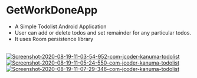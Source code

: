 # GetWorkDoneApp
<ul>
  <li>A Simple Todolist Android Application</li>

<li>User can add or delete todos and set remainder for any
particular todos.</li>

<li>It uses Room persistence library </li>
</ul>
<br>
<a href="https://ibb.co/Phzwrpn"><img src="https://i.ibb.co/C7shwdZ/Screenshot-2020-08-19-11-03-54-952-com-jcoder-kanuma-todolist.jpg" alt="Screenshot-2020-08-19-11-03-54-952-com-jcoder-kanuma-todolist" border="0"></a>
<a href="https://ibb.co/xM71hkQ"><img src="https://i.ibb.co/y8Q609J/Screenshot-2020-08-19-11-05-24-550-com-jcoder-kanuma-todolist.jpg" alt="Screenshot-2020-08-19-11-05-24-550-com-jcoder-kanuma-todolist" border="0"></a>
<a href="https://ibb.co/QbT2hxQ"><img src="https://i.ibb.co/3rjDVPd/Screenshot-2020-08-19-11-07-29-346-com-jcoder-kanuma-todolist.jpg" alt="Screenshot-2020-08-19-11-07-29-346-com-jcoder-kanuma-todolist" border="0"></a><br /><br />

